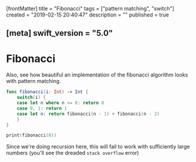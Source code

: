 [frontMatter]
title = "Fibonacci"
tags = ["pattern matching", "switch"]
created = "2019-02-15 20:40:47"
description = ""
published = true

[meta]
swift_version = "5.0"
---

# Fibonacci

Also, see how beautiful an implementation of the fibonacci algorithm
looks with pattern matching.

``` Swift
func fibonacci(i: Int) -> Int {
    switch(i) {
    case let n where n <= 0: return 0
    case 0, 1: return 1
    case let n: return fibonacci(n - 1) + fibonacci(n - 2)
    }
}

print(fibonacci(8))
```

Since we're doing recursion here, this will fail to work with sufficiently large numbers
(you'll see the dreaded `stack overflow` error)
